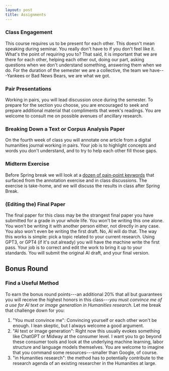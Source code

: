 ```yaml
---
layout: post
title: Assignments
---
```


### Class Engagement

This course requires us to be present for each other. This doesn't mean speaking during seminar. You really don't have to if you don't feel like it. What's the point of requiring you to? That said, it is important that we are there for each other, helping each other out, doing our part, asking questions when we don't understand something, answering them when we do. For the duration of the semester we are a collective, the team we have---Yankees or Bad News Bears, we are what we got.

### Pair Presentations

Working in pairs, you will lead discussion once during the semester. To prepare for the section you choose, you are encouraged to seek and prepare additional material that compliments that week's readings. You are welcome to consult me on possible avenues of ancillary research.

### Breaking Down a Text or Corpus Analysis Paper

On the fourth week of class you will annotate one article from a digital humanities journal working in pairs. Your job is to highlight concepts and words you don't understand, and to try to help each other fill those gaps.

### Midterm Exercise

Before Spring break we will look at a [dozen of pain-point keywords](/s23-intro-dh/keywords.html) that surfaced from the annotation exercise and in class discussions. The exercise is take-home, and we will discuss the results in class after Spring Break.


### (Editing the) Final Paper

The final paper for this class may be the strangest final paper you have submitted for a grade in your whole life. You won't be writing this one alone. You won't be writing it with another person either, not directly in any case. You also won't even be writing the first draft. No, AI will do that. The way this works is simple: pick a topic related to your current research. Using GPT3, or GPT4 (if it's out already) you will have the machine write the first pass. Your job is to correct and edit the work to bring it up to your standards. You will submit the original AI draft, and your final version.

## Bonus Round

### Find a Useful Method

To earn the bonus round points---an additional 20% that all but guarantees you will receive the highest honors in this class---*you must convince me of a use for AI text or image generation in Humanities research*. Let me break that challenge down for you:

1. "You must convince me": Convincing yourself or each other won't be enough. I lean skeptic, but I always welcome a good argument.
2. "AI text or image generation": Right now this usually evokes something like ChatGPT or Midway at the consumer level. I want you to go beyond these consumer tools and look at the underlying machine learning, labor structure and language models themselves. You are welcome to imagine that you command some resources---smaller than Google, of course.
3. "in Humanities research": the method has to potentially contribute to the research agenda of an existing researcher in the Humanities at large.




